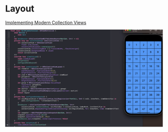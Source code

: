 #  Layout

[Implementing Modern Collection Views](https://developer.apple.com/documentation/appkit/views_and_controls/collection_view/implementing_modern_collection_views/)

![](img/Grid.png)
